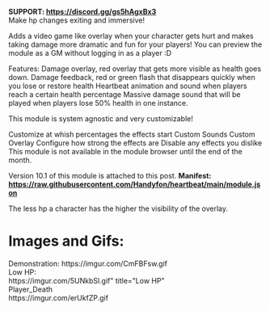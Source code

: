 <b>SUPPORT: https://discord.gg/gs5hAgxBx3</b></br>
Make hp changes exiting and immersive!

Adds a video game like overlay when your character gets hurt and makes taking damage more dramatic and fun for your players!
You can preview the module as a GM without logging in as a player :D

Features:
Damage overlay, red overlay that gets more visible as health goes down.
Damage feedback, red or green flash that disappears quickly when you lose or restore health
Heartbeat animation and sound when players reach a certain health percentage
Massive damage sound that will be played when players lose 50% health in one instance.

This module is system agnostic and very customizable!

Customize at whish percentages the effects start
Custom Sounds
Custom Overlay
Configure how strong the effects are
Disable any effects you dislike
This module is not available in the module browser until the end of the month.

Version 10.1 of this module is attached to this post.
<b>Manifest: https://raw.githubusercontent.com/Handyfon/heartbeat/main/module.json</b> 

The less hp a character has the higher the visibility of the overlay.
<h1>Images and Gifs:</h1>
<div>
Demonstration:
https://imgur.com/CmFBFsw.gif<br>
Low HP:<br>
https://imgur.com/5UNkbSl.gif" title="Low HP"<br>
Player_Death<br>
https://imgur.com/erUkfZP.gif<br>

